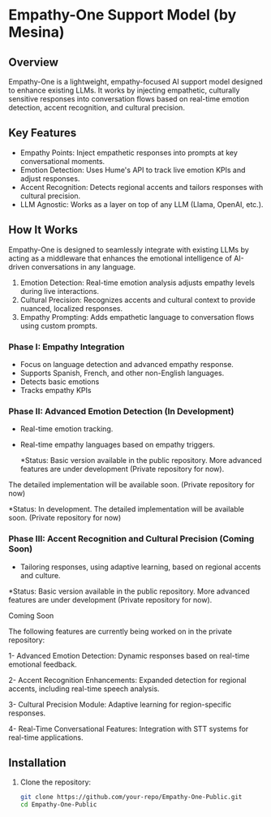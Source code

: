 # Empathy-One Support Model (by Mesina)

## Overview
Empathy-One is a lightweight, empathy-focused AI support model designed to enhance existing LLMs. It works by injecting empathetic, culturally sensitive responses into conversation flows based on real-time emotion detection, accent recognition, and cultural precision.

## Key Features
- Empathy Points: Inject empathetic responses into prompts at key conversational moments.
- Emotion Detection: Uses Hume's API to track live emotion KPIs and adjust responses.
- Accent Recognition: Detects regional accents and tailors responses with cultural precision.
- LLM Agnostic: Works as a layer on top of any LLM (Llama, OpenAI, etc.).

## How It Works
Empathy-One is designed to seamlessly integrate with existing LLMs by acting as a middleware that enhances the emotional intelligence of AI-driven conversations in any language. 

1. Emotion Detection: Real-time emotion analysis adjusts empathy levels during live interactions.
2. Cultural Precision: Recognizes accents and cultural context to provide nuanced, localized responses.
3. Empathy Prompting: Adds empathetic language to conversation flows using custom prompts.

### Phase I:  Empathy Integration
- Focus on language detection and advanced empathy response.
- Supports Spanish, French, and other non-English languages.
- Detects basic emotions
- Tracks empathy KPIs  

### Phase II: Advanced Emotion Detection (In Development)
- Real-time emotion tracking.
- Real-time empathy languages based on empathy triggers.

  *Status: Basic version available in the public repository. More advanced features are under development (Private repository for now).

The detailed implementation will be available soon. (Private repository for now)
  
 *Status: In development. The detailed implementation will be available soon. (Private repository for now)
 
### Phase III: Accent Recognition and Cultural Precision (Coming Soon)
- Tailoring responses, using adaptive learning, based on regional accents and culture.

*Status: Basic version available in the public repository. More advanced features are under development (Private repository for now).



Coming Soon

The following features are currently being worked on in the private repository:

1- Advanced Emotion Detection: Dynamic responses based on real-time emotional feedback.

2- Accent Recognition Enhancements: Expanded detection for regional accents, including real-time speech analysis.

3- Cultural Precision Module: Adaptive learning for region-specific responses.

4- Real-Time Conversational Features: Integration with STT systems for real-time applications.

## Installation
1. Clone the repository:
   ```bash
   git clone https://github.com/your-repo/Empathy-One-Public.git
   cd Empathy-One-Public
